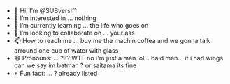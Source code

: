 - 👋 Hi, I’m @SUBversif1
- 👀 I’m interested in ... nothing 
- 🌱 I’m currently learning ... the life who goes on
- 💞️ I’m looking to collaborate on ... your ass 
- 📫 How to reach me ... buy me the machin coffea and we gonna talk arround one cup of water with glass 
- 😄 Pronouns: ... ??? WTF no i'm just a man lol... bald man... if i had wings can we say  im  batman ? or saitama its fine
- ⚡ Fun fact: ... ? already listed 
<!---
SUBversif1/SUBversif1 is a ✨ special ✨ repository because its `README.md` (this file) appears on your GitHub profile.
You can click the Preview link to take a look at your changes.
--->
